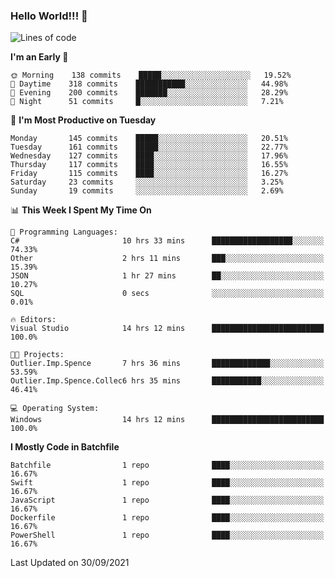 ### Hello World!!! 👋

<!--
**kekotek/kekotek** is a ✨ _special_ ✨ repository because its `README.md` (this file) appears on your GitHub profile.

Here are some ideas to get you started:

- 🔭 I’m currently working on ...
- 🌱 I’m currently learning ...
- 👯 I’m looking to collaborate on ...
- 🤔 I’m looking for help with ...
- 💬 Ask me about ...
- 📫 How to reach me: ...
- 😄 Pronouns: ...
- ⚡ Fun fact: ...
-->

<!--START_SECTION:waka-->
![Lines of code](https://img.shields.io/badge/From%20Hello%20World%20I%27ve%20Written-18753%20lines%20of%20code-blue)

**I'm an Early 🐤** 

```text
🌞 Morning    138 commits    █████░░░░░░░░░░░░░░░░░░░░   19.52% 
🌆 Daytime    318 commits    ███████████░░░░░░░░░░░░░░   44.98% 
🌃 Evening    200 commits    ███████░░░░░░░░░░░░░░░░░░   28.29% 
🌙 Night      51 commits     █░░░░░░░░░░░░░░░░░░░░░░░░   7.21%

```
📅 **I'm Most Productive on Tuesday** 

```text
Monday       145 commits    █████░░░░░░░░░░░░░░░░░░░░   20.51% 
Tuesday      161 commits    █████░░░░░░░░░░░░░░░░░░░░   22.77% 
Wednesday    127 commits    ████░░░░░░░░░░░░░░░░░░░░░   17.96% 
Thursday     117 commits    ████░░░░░░░░░░░░░░░░░░░░░   16.55% 
Friday       115 commits    ████░░░░░░░░░░░░░░░░░░░░░   16.27% 
Saturday     23 commits     ░░░░░░░░░░░░░░░░░░░░░░░░░   3.25% 
Sunday       19 commits     ░░░░░░░░░░░░░░░░░░░░░░░░░   2.69%

```


📊 **This Week I Spent My Time On** 

```text
💬 Programming Languages: 
C#                       10 hrs 33 mins      ██████████████████░░░░░░░   74.33% 
Other                    2 hrs 11 mins       ███░░░░░░░░░░░░░░░░░░░░░░   15.39% 
JSON                     1 hr 27 mins        ██░░░░░░░░░░░░░░░░░░░░░░░   10.27% 
SQL                      0 secs              ░░░░░░░░░░░░░░░░░░░░░░░░░   0.01%

🔥 Editors: 
Visual Studio            14 hrs 12 mins      █████████████████████████   100.0%

🐱‍💻 Projects: 
Outlier.Imp.Spence       7 hrs 36 mins       █████████████░░░░░░░░░░░░   53.59% 
Outlier.Imp.Spence.Collec6 hrs 35 mins       ███████████░░░░░░░░░░░░░░   46.41%

💻 Operating System: 
Windows                  14 hrs 12 mins      █████████████████████████   100.0%

```

**I Mostly Code in Batchfile** 

```text
Batchfile                1 repo              ████░░░░░░░░░░░░░░░░░░░░░   16.67% 
Swift                    1 repo              ████░░░░░░░░░░░░░░░░░░░░░   16.67% 
JavaScript               1 repo              ████░░░░░░░░░░░░░░░░░░░░░   16.67% 
Dockerfile               1 repo              ████░░░░░░░░░░░░░░░░░░░░░   16.67% 
PowerShell               1 repo              ████░░░░░░░░░░░░░░░░░░░░░   16.67%

```



 Last Updated on 30/09/2021
<!--END_SECTION:waka-->
